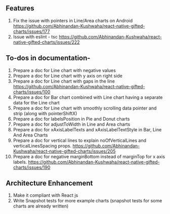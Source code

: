 ## Features

1. Fix the issue with pointers in Line/Area charts on Android https://github.com/Abhinandan-Kushwaha/react-native-gifted-charts/issues/177
2. Issue with eslint - tsc https://github.com/Abhinandan-Kushwaha/react-native-gifted-charts/issues/222

## To-dos in documentation-

1. Prepare a doc for Line chart with negative values
2. Prepare a doc for Line chart with y axis on right side
3. Prepare a doc for Line chart with gaps in the line https://github.com/Abhinandan-Kushwaha/react-native-gifted-charts/issues/100
4. Prepare a doc for Bar chart combined with Line chart having a separate data for the Line chart
5. Prepare a doc for Line chart with smoothly scrolling data pointer and strip (along with pointerShiftX)
6. Prepare a doc for labelsPosition in Pie and Donut charts
7. Prepare a doc for adjustToWidth in Line and Area charts
8. Prepare a doc for xAxisLabelTexts and xAxisLabelTextStyle in Bar, Line And Area Charts
9. Prepare a doc for vertical lines to explain noOfVerticalLines and verticalLinesSpacing props. https://github.com/Abhinandan-Kushwaha/react-native-gifted-charts/issues/205
10. Prepare a doc for negative marginBottom instead of marginTop for x axis labels. https://github.com/Abhinandan-Kushwaha/react-native-gifted-charts/issues/190


## Architecture Enhancement

1. Make it compliant with React js
2. Write Snapshot tests for more example charts (snapshot tests for some charts are already written)
